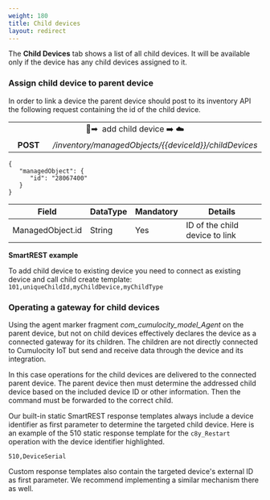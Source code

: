 ```yaml
---
weight: 180
title: Child devices
layout: redirect
---
```


The **Child Devices** tab shows a list of all child devices. It will be available only if the device has any child devices assigned to it.

### Assign child device to parent device

In order to link a device the parent device should post to its inventory API the following request containing the id of the child device.

<table>
<colgroup>
<col width="25%">
<col width="75%">
</colgroup>
<tbody>
<tr>
<td style="text-align:center" colspan="2" rowspan="1">
&#x1f4f1;&#10145; &#65039; add child device &#10145;&#65039; &#9729;&#65039;
</td>
</tr>
<tr>
<td style="text-align:center">
<b>POST</b>
</td>
<td style="text-align:center">
<em>/inventory/managedObjects/{{deviceId}}/childDevices</em>
</td>
</tr>
</tbody>
</table>

```
{
   "managedObject": {
      "id": "28067400"
   }
}
```

|Field|DataType|Mandatory|Details|
|----|----|----|----|
|ManagedObject.id|String|Yes|ID of the child device to link|


**SmartREST example**

To add child device to existing device you need to connect as existing device and call child create template:
`101,uniqueChildId,myChildDevice,myChildType`

### Operating a gateway for child devices
Using the agent marker fragment *com_cumulocity_model_Agent* on the parent device, but not on child devices effectively declares the device as a connected gateway for its children. The children are not directly connected to Cumulocity IoT but send and receive data through the device and its integration.

In this case operations for the child devices are delivered to the connected parent device. The parent device then must determine the addressed child device based on the included device ID or other information. Then the command must be forwarded to the correct child.

Our built-in static SmartREST response templates always include a device identifier as first parameter to determine the targeted child device. Here is an example of the 510 static response template for the ```c8y_Restart``` operation with the device identifier highlighted.

`510,DeviceSerial`

Custom response templates also contain the targeted device's external ID as first parameter. We recommend implementing a similar mechanism there as well.
